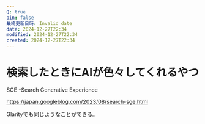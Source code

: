 ```yaml
---
Q: true
pin: false
最終更新日時: Invalid date
date: 2024-12-27T22:34
modified: 2024-12-27T22:34
created: 2024-12-27T22:34
---
```

# 検索したときにAIが色々してくれるやつ

SGE -Search Generative Experience

https://japan.googleblog.com/2023/08/search-sge.html

Glarityでも同じようなことができる。